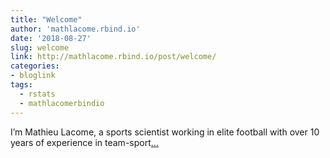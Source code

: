 ```yaml
---
title: "Welcome"
author: 'mathlacome.rbind.io'
date: '2018-08-27'
slug: welcome
link: http://mathlacome.rbind.io/post/welcome/
categories:
- bloglink
tags:
  - rstats
  - mathlacomerbindio
---
```


I’m Mathieu Lacome, a sports scientist working in elite football with over 10 years of experience in team-sport[... <i class="fas fa-external-link-alt"></i>](http://mathlacome.rbind.io/post/welcome/)

